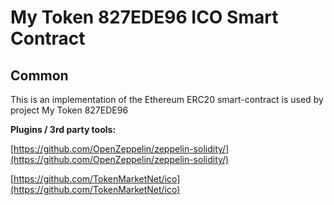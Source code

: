 # My Token 827EDE96 ICO Smart Contract

## Common

This is an implementation of the Ethereum ERC20 smart-contract is used by project My Token 827EDE96

<b>Plugins / 3rd party tools:</b>

[https://github.com/OpenZeppelin/zeppelin-solidity/](https://github.com/OpenZeppelin/zeppelin-solidity/)

[https://github.com/TokenMarketNet/ico](https://github.com/TokenMarketNet/ico)